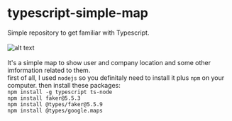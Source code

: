 # typescript-simple-map
Simple repository to get familiar with Typescript.
</br></br>
![alt text](https://res.cloudinary.com/dunooqow2/image/upload/v1667333255/Screenshot_from_2022-11-01_22-59-14.png)
</br></br>
It's a simple map to show user and company location and some other imformation related to them. <br>
first of all, I used `nodejs` so you definitaly need to install it plus `npm` on your computer.
then install these packages: </br>
`npm install -g typescript ts-node`</br>
`npm install faker@5.5.3` </br>
`npm install @types/faker@5.5.9` </br>
`npm install @types/google.maps` </br>


